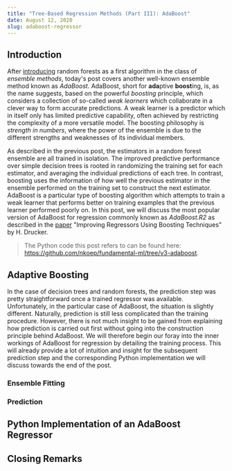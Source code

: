 ```yaml
---
title: "Tree-Based Regression Methods (Part III): AdaBoost"
date: August 12, 2020
slug: adaboost-regressor
---
```


## Introduction

After [introducing](/p/random-forest-regressor) random forests as a first
algorithm in the class of *ensemble methods*, today's post covers another
well-known ensemble method known as *AdaBoost*.
AdaBoost, short for **ada**ptive **boost**ing, is, as the name suggests, based
on the powerful *boosting* principle, which considers a collection of so-called
*weak learners* which collaborate in a clever way to form accurate predictions.
A weak learner is a predictor which in itself only has limited predictive
capability, often achieved by restricting the complexity of a more versatile
model.
The boosting philosophy is *strength in numbers*, where the power of the
ensemble is due to the different strengths and weaknesses of its individual
members.

As described in the previous post, the estimators in a random forest ensemble
are all trained in isolation.
The improved predictive performance over simple decision trees is rooted in
randomizing the training set for each estimator, and averaging the individual
predictions of each tree.
In contrast, boosting uses the information of how well the previous estimator
in the ensemble performed on the training set to construct the next estimator.
AdaBoost is a particular type of boosting algorithm which attempts to train a
weak learner that performs better on training examples that the previous
learner performed poorly on.
In this post, we will discuss the most popular version of AdaBoost for
regression commonly known as *AdaBoost.R2* as described in the
[paper](https://dl.acm.org/doi/10.5555/645526.657132) "Improving Regressors
Using Boosting Techniques" by H. Drucker.

> The Python code this post refers to can be found here:
> https://github.com/nkoep/fundamental-ml/tree/v3-adaboost.

## Adaptive Boosting

In the case of decision trees and random forests, the prediction step was
pretty straightforward once a trained regressor was available.
Unfortunately, in the particular case of AdaBoost, the situation is slightly
different.
Naturally, prediction is still less complicated than the training procedure.
However, there is not much insight to be gained from explaining how prediction
is carried out first without going into the construction principle behind
AdaBoost.
We will therefore begin our foray into the inner workings of AdaBoost for
regression by detailing the training process.
This will already provide a lot of intuition and insight for the subsequent
prediction step and the corresponding Python implementation we will discuss
towards the end of the post.

### Ensemble Fitting

### Prediction

## Python Implementation of an AdaBoost Regressor

## Closing Remarks
